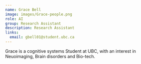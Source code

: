 ```yaml
---
name: Grace Bell 
image: images/Grace-people.png
role: AI
group: Research Assistant  
description: Research Assistant
links:
  email: gbell01@student.ubc.ca
---
```


Grace is a cognitive systems Student at UBC, with an interest in Neuoimaging, Brain disorders and Bio-tech. 
